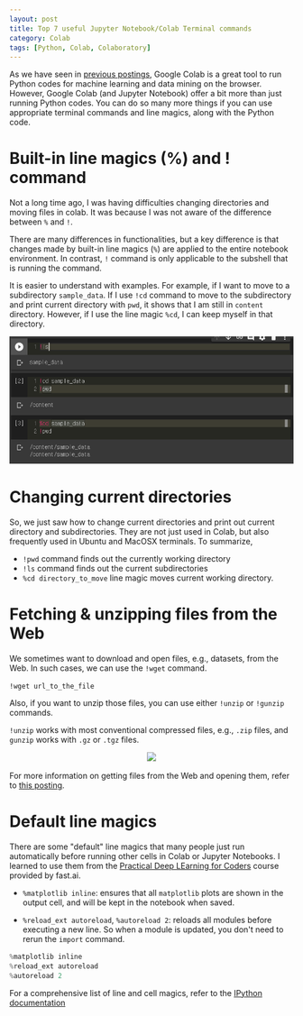 ```yaml
---
layout: post
title: Top 7 useful Jupyter Notebook/Colab Terminal commands
category: Colab
tags: [Python, Colab, Colaboratory]
---
```


As we have seen in [previous postings](https://buomsoo-kim.github.io/colab/2018/04/15/Colab-Start-machine-learning-with-Google-Colaboratory.md/), Google Colab is a great tool to run Python codes for machine learning and data mining on the browser. However, Google Colab (and Jupyter Notebook) offer a bit more than just running Python codes. You can do so many more things if you can use appropriate terminal commands and line magics, along with the Python code. 


# Built-in line magics (%) and ! command

Not a long time ago, I was having difficulties changing directories and moving files in colab. It was because I was not aware of the difference between ```%``` and ```!```. 

There are many differences in functionalities, but a key difference is that changes made by built-in line magics (```%```) are applied to the entire notebook environment. In contrast, ```!``` command is only applicable to the subshell that is running the command.

It is easier to understand with examples. For example, if I want to move to a subdirectory ```sample_data```. If I use ```!cd``` command to move to the subdirectory and print current directory with ```pwd```, it shows that I am still in ```content``` directory. However, if I use the line magic ```%cd```, I can keep myself in that directory.

<p align = "center">
<img src ="/data/images/2020-05-21/0.PNG" width = "600px" class="center">
</p>


# Changing current directories

So, we just saw how to change current directories and print out current directory and subdirectories. They are not just used in Colab, but also frequently used in Ubuntu and MacOSX terminals. To summarize,

- ```!pwd``` command finds out the currently working directory
- ```!ls``` command finds out the current subdirectories
- ```%cd directory_to_move``` line magic moves current working directory.


# Fetching & unzipping files from the Web

We sometimes want to download and open files, e.g., datasets, from the Web. In such cases, we can use the ```!wget``` command. 

```!wget url_to_the_file```

Also, if you want to unzip those files, you can use either ```!unzip``` or ```!gunzip``` commands. 

```!unzip``` works with most conventional compressed files, e.g., ```.zip``` files, and ```gunzip``` works with ```.gz``` or ```.tgz``` files.

<p align = "center">
<img src ="https://buomsoo-kim.github.io/data/images/2020-05-03/6.PNG" width = "600px" class="center">
</p>

For more information on getting files from the Web and opening them, refer to [this posting](https://buomsoo-kim.github.io/colab/2020/05/04/Colab-downloading-files-from-web-2.md/).


# Default line magics

There are some "default" line magics that many people just run automatically before running other cells in Colab or Jupyter Notebooks. I learned to use them from the [Practical Deep LEarning for Coders](https://https://course.fast.ai/) course provided by fast.ai.

- ```%matplotlib inline```: ensures that all ```matplotlib``` plots are shown in the output cell, and will be kept in the notebook when saved.

- ```%reload_ext autoreload```, ```%autoreload 2```: reloads all modules before executing a new line. So when a module is updated, you don't need to rerun the ```import``` command.

```python
%matplotlib inline
%reload_ext autoreload
%autoreload 2
```

For a comprehensive list of line and cell magics, refer to the [IPython documentation](https://ipython.readthedocs.io/en/stable/interactive/magics.html#line-magics)